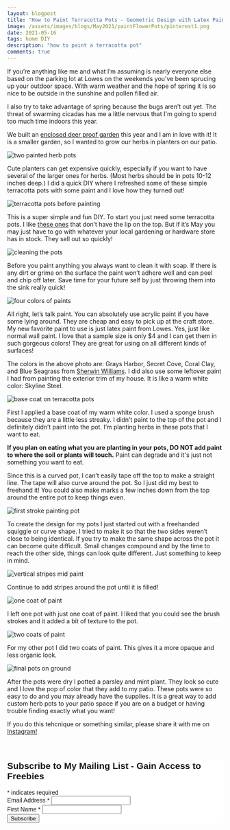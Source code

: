 ```yaml
---
layout: blogpost
title: "How to Paint Terracotta Pots - Geometric Design with Latex Paint "
image: /assets/images/blogs/May2021/paintFlowerPots/pinterest1.png
date: 2021-05-16
tags: home DIY
description: "how to paint a terracotta pot"
comments: true
---
```

If you’re anything like me and what I’m assuming is nearly everyone else based on the parking lot at Lowes on the weekends you’ve been sprucing up your outdoor space. With warm weather and the hope of spring it is so nice to be outside in the sunshine and pollen filled air. 

I also try to take advantage of spring because the bugs aren’t out yet. The threat of swarming cicadas has me a little nervous that I'm going to spend too much time indoors this year. 

We built an [enclosed deer proof garden](https://joyberrystudios.com/2021/05/10/buildGarden.html) this year and I am in love with it! It is a smaller garden, so I wanted to grow our herbs in planters on our patio.

![two painted herb pots](/assets/images/blogs/May2021/paintFlowerPots/onTable.jpg)

Cute planters can get expensive quickly, especially if you want to have several of the larger ones for herbs. (Most herbs should be in pots 10-12 inches deep.) I did a quick DIY where I refreshed some of these simple terracotta pots with some paint and I love how they turned out!

![terracotta pots before painting](/assets/images/blogs/May2021/paintFlowerPots/before.jpg)

This is a super simple and fun DIY. To start you just need some terracotta pots. I like [these ones](https://www.lowes.com/pd/7-68-in-W-x-7-17-in-H-Terracotta-Planter/1000712276) that don’t have the lip on the top. But if it’s May you may just have to go with whatever your local gardening or hardware store has in stock. They sell out so quickly!

![cleaning the pots](/assets/images/blogs/May2021/paintFlowerPots/clean.jpg)

Before you paint anything you always want to clean it with soap. If there is any dirt or grime on the surface the paint won’t adhere well and can peel and chip off later. Save time for your future self by just throwing them into the sink really quick!

![four colors of paints](/assets/images/blogs/May2021/paintFlowerPots/colorPaint.jpg)

All right, let’s talk paint. You can absolutely use acrylic paint if you have some lying around. They are cheap and easy to pick up at the craft store. My new favorite paint to use is just latex paint from Lowes. Yes, just like normal wall paint. I love that a sample size is only $4 and I can get them in such gorgeous colors! They are great for using on all different kinds of surfaces!

The colors in the above photo are: Grays Harbor, Secret Cove, Coral Clay, and Blue Seagrass from [Sherwin Williams](https://www.sherwin-williams.com). I did also use some leftover paint I had from painting the exterior trim of my house. It is like a warm white color: Skyline Steel.

![base coat on terracotta pots](/assets/images/blogs/May2021/paintFlowerPots/whiteCoat.jpg)

First I applied a base coat of my warm white color. I used a sponge brush because they are a little less streaky. I didn’t paint to the top of the pot and I definitely didn’t paint into the pot. I’m planting herbs in these pots that I want to eat. 

**If you plan on eating what you are planting in your pots, DO NOT add paint to where the soil or plants will touch.** Paint can degrade and it's just not something you want to eat.

Since this is a curved pot, I can’t easily tape off the top to make a straight line. The tape will also curve around the pot. So I just did my best to freehand it! You could also make marks a few inches down from the top around the entire pot to keep things even.

![first stroke painting pot](/assets/images/blogs/May2021/paintFlowerPots/painting.jpg)

To create the design for my pots I just started out with a freehanded squiggle or curve shape. I tried to make it so that the two sides weren’t close to being identical. If you try to make the same shape across the pot it can become quite difficult. Small changes compound and by the time to reach the other side, things can look quite different. Just something to keep in mind. 

![vertical stripes mid paint](/assets/images/blogs/May2021/paintFlowerPots/verticalStripes.jpg)

Continue to add stripes around the pot until it is filled!

![one coat of paint](/assets/images/blogs/May2021/paintFlowerPots/closeOneCoat.jpg)

I left one pot with just one coat of paint. I liked that you could see the brush strokes and it added a bit of texture to the pot. 

![two coats of paint](/assets/images/blogs/May2021/paintFlowerPots/closeTwoCoats.jpg)

For my other pot I did two coats of paint. This gives it a more opaque and less organic look. 

![final pots on ground](/assets/images/blogs/May2021/paintFlowerPots/onGround.jpg)

After the pots were dry I potted a parsley and mint plant. They look so cute and I love the pop of color that they add to my patio. These pots were so easy to do and you may already have the supplies. It is a great way to add custom herb pots to your patio space if you are on a budget or having trouble finding exactly what you want!

If you do this tehcnique or something similar, please share it with me on [Instagram!](www.instagram.com/joyberrystudios)

<br>

<!-- Begin Mailchimp Signup Form -->
<link href="//cdn-images.mailchimp.com/embedcode/classic-10_7.css" rel="stylesheet" type="text/css">
<style type="text/css">
    #mc_embed_signup{background:#fff; clear:left; font:14px Helvetica,Arial,sans-serif; }
    /* Add your own Mailchimp form style overrides in your site stylesheet or in this style block.
       We recommend moving this block and the preceding CSS link to the HEAD of your HTML file. */
</style>
<div id="mc_embed_signup">
<form action="https://Joyberrystudios.us1.list-manage.com/subscribe/post?u=eca5a397f2fb0d58dcb66315c&amp;id=99d28d5b5c" method="post" id="mc-embedded-subscribe-form" name="mc-embedded-subscribe-form" class="validate" target="_blank" novalidate>
    <div id="mc_embed_signup_scroll">
    <h2>Subscribe to My Mailing List - Gain Access to Freebies</h2>
<div class="indicates-required"><span class="asterisk">*</span> indicates required</div>
<div class="mc-field-group">
    <label for="mce-EMAIL">Email Address  <span class="asterisk">*</span>
</label>
    <input type="email" value="" name="EMAIL" class="required email" id="mce-EMAIL">
</div>
<div class="mc-field-group">
    <label for="mce-FNAME">First Name  <span class="asterisk">*</span>
</label>
    <input type="text" value="" name="FNAME" class="required" id="mce-FNAME">
</div>
    <div id="mce-responses" class="clear">
        <div class="response" id="mce-error-response" style="display:none"></div>
        <div class="response" id="mce-success-response" style="display:none"></div>
    </div>    <!-- real people should not fill this in and expect good things - do not remove this or risk form bot signups-->
    <div style="position: absolute; left: -5000px;" aria-hidden="true"><input type="text" name="b_eca5a397f2fb0d58dcb66315c_99d28d5b5c" tabindex="-1" value=""></div>
    <div class="clear"><input type="submit" value="Subscribe" name="subscribe" id="mc-embedded-subscribe" class="button"></div>
    </div>
</form>
</div>
<script type='text/javascript' src='//s3.amazonaws.com/downloads.mailchimp.com/js/mc-validate.js'></script><script type='text/javascript'>(function($) {window.fnames = new Array(); window.ftypes = new Array();fnames[0]='EMAIL';ftypes[0]='email';fnames[1]='FNAME';ftypes[1]='text';fnames[2]='LNAME';ftypes[2]='text';fnames[3]='ADDRESS';ftypes[3]='address';fnames[4]='PHONE';ftypes[4]='phone';fnames[5]='BIRTHDAY';ftypes[5]='birthday';fnames[6]='OPTIN';ftypes[6]='text';}(jQuery));var $mcj = jQuery.noConflict(true);</script>
<!--End mc_embed_signup-->

<br>
<br>
